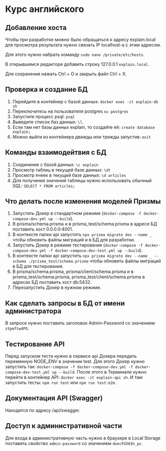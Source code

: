 # Курс английского

## Добавление хоста
Чтобы при разработке можно было обращаться к адресу explain.local для просмотра результата нужно связать IP localhost-а с этим адресом.

Для этого нужно набрать команду
`sudo nano /private/etc/hosts`.

В открывшемся редакторе добавить строку 127.0.0.1 `explain.local`.

Для сохранения нажать Ctrl + O и закрыть файл Ctrl + X.


## Проверка и создание БД
1. Перейдите в контейнер с базой данных: ```docker exec -it explain-db sh```
2. Переключитесь на пользователя postgres ```su postgres```
3. Запустите процесс psql: ```psql```
4. Выведите список баз данных: ```\l```.
5. Если там нет базы данных explain, то создайте её: ```create database explain;```
6. Можно выйти из контейнера дважды или трижды запустив: ```exit```

## Команды взаимодейтвия с БД
1. Соединение с базой данных: `\c explain`
2. Просмотр таблиц в текущей базе данных: `\dt`
3. Просмотр ячеек в текущей базе данных: `\d articles`
4. Для получения значений таблицы нужно использовать обычный SQL: `SELECT * FROM articles;`

## Что делать после изменения моделей Призмы
1. Запустить Докер в стандартном режиме (`docker-compose -f docker-compose-dev.yml up --build`).
2. В prisma/schema.prisma и в prisma_test/schema.prisma в адресе БД поставить хост 0.0.0.0:4001.
3. В контексте папки api запустить `npx prisma migrate dev --name _` чтобы обновить файлы миграций и в БД для разработки.
4. Запустить Докер в режиме тестирования (`docker-compose -f docker-compose-dev.yml -f docker-compose-dev-test.yml up --build`).
6. В контексте папки api запустить `npx prisma migrate dev --name _ --schema ./prisma_test/schema.prisma` чтобы обновить файлы миграций в БД для тестирования.
7. В prisma/schema.prisma, prisma/client/schema.prisma и в prisma_test/schema.prisma, prisma_test/client/schema.prisma в адресах БД поставить хост db:5432.
8. Перезапустить Докер в нужном режиме.

## Как сделать запросы в БД от имени администратора
В запросе нужно поставить заголовок Admin-Password со значением `ztpmftw4PO`.

## Тестирование API
Перед запуском теста нужно в сервисе api Докера передать переменную NODE_ENV в значении test. Для этого Докер нужно запустить так:
`docker-compose -f docker-compose-dev.yml -f docker-compose-dev-test.yml up --build`.
После этого в Терминале нужно перейти в контейнер API: `docker exec -it explain-api sh`.
И там запустить тесты: `npm run test` или `npm run test:e2e`.

## Документация API (Swagger)
Находится по адресу /api/swagger.

## Доступ к административной части
Для входа в административную часть нужно в браузере в Local Storage поставить свойство `admin-password` со значением `doecFG56$%_pc`.

